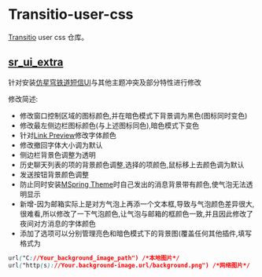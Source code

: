 # Transitio-user-css

[Transitio](https://github.com/PRO-2684/transitio) user css 仓库。

## [sr_ui_extra](./sr_ui_extra.css)

针对安装[仿星穹铁道短信UI](https://github.com/SyrieYume/starrail_ui)与其他主题冲突及部分特性进行修改

修改简述:
* 修改窗口控制区域的图标颜色,并在暗色模式下背景调为黑色(图标同时变色)
* 修改最左侧边栏图标颜色(与上述图标同色),暗色模式下变色
* 针对[Link Preview](https://github.com/Eticeweng/LiteLoaderQQNT-Link-Preview)修改字体颜色
* 修改撤回字体大小调为默认
* 侧边栏背景色调整为透明
* 历史聊天列表的项的背景颜色调整,选择的项颜色,鼠标移上去颜色调为默认
* 发送按钮背景颜色调整
* 防止同时安装[MSpring Theme](https://github.com/MUKAPP/LiteLoaderQQNT-MSpring-Theme/tree/v4)时自己发出的消息背景带有颜色,使气泡无法透明显示
* 新增-因为邮箱实际上是对方气泡上再添一个文本框,导致与气泡颜色差异很大,很难看,所以修改了一下气泡颜色,让气泡与邮箱的框颜色一致,并且因此修改了夜间对方消息的字体颜色
* 添加了选项可以分别管理亮色和暗色模式下的背景图(覆盖任何其他插件,填写格式为
```css
url("C://Your_background_image_path") /*本地图片*/
url("http(s)://Your.background-image.url/background.png") /*网络图片*/
```
